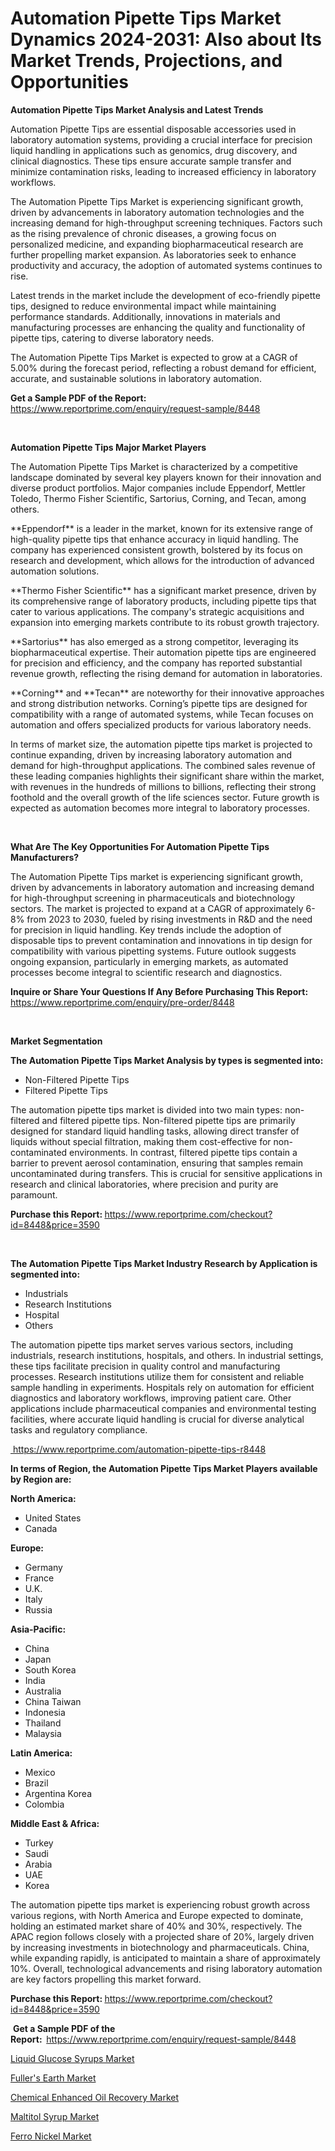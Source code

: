 <p><h1>Automation Pipette Tips Market Dynamics 2024-2031: Also about Its Market Trends, Projections, and Opportunities</h1></p><p><strong>Automation Pipette Tips Market Analysis and Latest Trends</strong></p>
<p><p>Automation Pipette Tips are essential disposable accessories used in laboratory automation systems, providing a crucial interface for precision liquid handling in applications such as genomics, drug discovery, and clinical diagnostics. These tips ensure accurate sample transfer and minimize contamination risks, leading to increased efficiency in laboratory workflows.</p><p>The Automation Pipette Tips Market is experiencing significant growth, driven by advancements in laboratory automation technologies and the increasing demand for high-throughput screening techniques. Factors such as the rising prevalence of chronic diseases, a growing focus on personalized medicine, and expanding biopharmaceutical research are further propelling market expansion. As laboratories seek to enhance productivity and accuracy, the adoption of automated systems continues to rise.</p><p>Latest trends in the market include the development of eco-friendly pipette tips, designed to reduce environmental impact while maintaining performance standards. Additionally, innovations in materials and manufacturing processes are enhancing the quality and functionality of pipette tips, catering to diverse laboratory needs.</p><p>The Automation Pipette Tips Market is expected to grow at a CAGR of 5.00% during the forecast period, reflecting a robust demand for efficient, accurate, and sustainable solutions in laboratory automation.</p></p>
<p><strong>Get a Sample PDF of the Report:&nbsp;</strong> <a href="https://www.reportprime.com/enquiry/request-sample/8448?utm_campaign=1349&utm_medium=2&utm_source=Github&utm_content=ia&utm_term=10102024&utm_id=automation-pipette-tips">https://www.reportprime.com/enquiry/request-sample/8448</a></p>
<p>&nbsp;</p>
<p><strong>Automation Pipette Tips Major Market Players</strong></p>
<p><p>The Automation Pipette Tips Market is characterized by a competitive landscape dominated by several key players known for their innovation and diverse product portfolios. Major companies include Eppendorf, Mettler Toledo, Thermo Fisher Scientific, Sartorius, Corning, and Tecan, among others. </p><p>**Eppendorf** is a leader in the market, known for its extensive range of high-quality pipette tips that enhance accuracy in liquid handling. The company has experienced consistent growth, bolstered by its focus on research and development, which allows for the introduction of advanced automation solutions.</p><p>**Thermo Fisher Scientific** has a significant market presence, driven by its comprehensive range of laboratory products, including pipette tips that cater to various applications. The company's strategic acquisitions and expansion into emerging markets contribute to its robust growth trajectory.</p><p>**Sartorius** has also emerged as a strong competitor, leveraging its biopharmaceutical expertise. Their automation pipette tips are engineered for precision and efficiency, and the company has reported substantial revenue growth, reflecting the rising demand for automation in laboratories.</p><p>**Corning** and **Tecan** are noteworthy for their innovative approaches and strong distribution networks. Corning’s pipette tips are designed for compatibility with a range of automated systems, while Tecan focuses on automation and offers specialized products for various laboratory needs.</p><p>In terms of market size, the automation pipette tips market is projected to continue expanding, driven by increasing laboratory automation and demand for high-throughput applications. The combined sales revenue of these leading companies highlights their significant share within the market, with revenues in the hundreds of millions to billions, reflecting their strong foothold and the overall growth of the life sciences sector. Future growth is expected as automation becomes more integral to laboratory processes.</p></p>
<p>&nbsp;</p>
<p><strong>What Are The Key Opportunities For Automation Pipette Tips Manufacturers?</strong></p>
<p><p>The Automation Pipette Tips market is experiencing significant growth, driven by advancements in laboratory automation and increasing demand for high-throughput screening in pharmaceuticals and biotechnology sectors. The market is projected to expand at a CAGR of approximately 6-8% from 2023 to 2030, fueled by rising investments in R&D and the need for precision in liquid handling. Key trends include the adoption of disposable tips to prevent contamination and innovations in tip design for compatibility with various pipetting systems. Future outlook suggests ongoing expansion, particularly in emerging markets, as automated processes become integral to scientific research and diagnostics.</p></p>
<p><strong>Inquire or Share Your Questions If Any Before Purchasing This Report:</strong> <a href="https://www.reportprime.com/enquiry/pre-order/8448?utm_campaign=1349&utm_medium=2&utm_source=Github&utm_content=ia&utm_term=10102024&utm_id=automation-pipette-tips">https://www.reportprime.com/enquiry/pre-order/8448</a></p>
<p>&nbsp;</p>
<p><strong>Market Segmentation</strong></p>
<p><strong>The Automation Pipette Tips Market Analysis by types is segmented into:</strong></p>
<p><ul><li>Non-Filtered Pipette Tips</li><li>Filtered Pipette Tips</li></ul></p>
<p><p>The automation pipette tips market is divided into two main types: non-filtered and filtered pipette tips. Non-filtered pipette tips are primarily designed for standard liquid handling tasks, allowing direct transfer of liquids without special filtration, making them cost-effective for non-contaminated environments. In contrast, filtered pipette tips contain a barrier to prevent aerosol contamination, ensuring that samples remain uncontaminated during transfers. This is crucial for sensitive applications in research and clinical laboratories, where precision and purity are paramount.</p></p>
<p><strong>Purchase this Report:&nbsp;</strong><a href="https://www.reportprime.com/checkout?id=8448&price=3590&utm_campaign=1349&utm_medium=2&utm_source=Github&utm_content=ia&utm_term=10102024&utm_id=automation-pipette-tips">https://www.reportprime.com/checkout?id=8448&price=3590</a></p>
<p>&nbsp;</p>
<p><strong>The Automation Pipette Tips Market Industry Research by Application is segmented into:</strong></p>
<p><ul><li>Industrials</li><li>Research Institutions</li><li>Hospital</li><li>Others</li></ul></p>
<p><p>The automation pipette tips market serves various sectors, including industrials, research institutions, hospitals, and others. In industrial settings, these tips facilitate precision in quality control and manufacturing processes. Research institutions utilize them for consistent and reliable sample handling in experiments. Hospitals rely on automation for efficient diagnostics and laboratory workflows, improving patient care. Other applications include pharmaceutical companies and environmental testing facilities, where accurate liquid handling is crucial for diverse analytical tasks and regulatory compliance.</p></p>
<p><a href="https://www.reportprime.com/automation-pipette-tips-r8448?utm_campaign=1349&utm_medium=2&utm_source=Github&utm_content=ia&utm_term=10102024&utm_id=automation-pipette-tips">&nbsp;https://www.reportprime.com/automation-pipette-tips-r8448</a></p>
<p><strong>In terms of Region, the Automation Pipette Tips Market Players available by Region are:</strong></p>
<p>
    <p> <strong> North America: </strong>
        <ul>
            <li>United States</li>
            <li>Canada</li>
        </ul>
        </p> 
    <p> <strong> Europe: </strong>
        <ul>
            <li>Germany</li>
            <li>France</li>
            <li>U.K.</li>
            <li>Italy</li>
            <li>Russia</li>
        </ul>
        </p> 
    <p> <strong> Asia-Pacific: </strong>
        <ul>
            <li>China</li>
            <li>Japan</li>
            <li>South Korea</li>
            <li>India</li>
            <li>Australia</li>
            <li>China Taiwan</li>
            <li>Indonesia</li>
            <li>Thailand</li>
            <li>Malaysia</li>
        </ul>
        </p> 
    <p> <strong> Latin America: </strong>
        <ul>
            <li>Mexico</li>
            <li>Brazil</li>
            <li>Argentina Korea</li>
            <li>Colombia</li>
        </ul>
        </p> 
    <p> <strong> Middle East & Africa: </strong>
        <ul>
            <li>Turkey</li>
            <li>Saudi</li>
            <li>Arabia</li>
            <li>UAE</li>
            <li>Korea</li>
        </ul>
    </p>
    </p>
<p><p>The automation pipette tips market is experiencing robust growth across various regions, with North America and Europe expected to dominate, holding an estimated market share of 40% and 30%, respectively. The APAC region follows closely with a projected share of 20%, largely driven by increasing investments in biotechnology and pharmaceuticals. China, while expanding rapidly, is anticipated to maintain a share of approximately 10%. Overall, technological advancements and rising laboratory automation are key factors propelling this market forward.</p></p>
<p><strong>Purchase this Report: </strong><a href="https://www.reportprime.com/checkout?id=8448&price=3590&utm_campaign=1349&utm_medium=2&utm_source=Github&utm_content=ia&utm_term=10102024&utm_id=automation-pipette-tips">https://www.reportprime.com/checkout?id=8448&price=3590</a></p>
<p>&nbsp;<strong>Get a Sample PDF of the Report:&nbsp;&nbsp;</strong><a href="https://www.reportprime.com/enquiry/request-sample/8448?utm_campaign=1349&utm_medium=2&utm_source=Github&utm_content=ia&utm_term=10102024&utm_id=automation-pipette-tips">https://www.reportprime.com/enquiry/request-sample/8448</a></p>
<p><strong></strong></p>
<p><p><a href="https://issuu.com/reportprime-2/docs/liquid-glucose-syrups-market-size-2_f7af34c953d99a?utm_campaign=1349&utm_medium=2&utm_source=Github&utm_content=ia&utm_term=10102024&utm_id=automation-pipette-tips">Liquid Glucose Syrups Market</a></p><p><a href="https://www.linkedin.com/pulse/fullers-earth-market-matrix-applications-refining-animal-jtuhe?utm_campaign=1349&utm_medium=2&utm_source=Github&utm_content=ia&utm_term=10102024&utm_id=automation-pipette-tips">Fuller's Earth Market</a></p><p><a href="https://www.linkedin.com/pulse/chemical-enhanced-oil-recovery-market-research-report-9xmse?utm_campaign=1349&utm_medium=2&utm_source=Github&utm_content=ia&utm_term=10102024&utm_id=automation-pipette-tips">Chemical Enhanced Oil Recovery Market</a></p><p><a href="https://issuu.com/reportprime-2/docs/maltitol-syrup-market-size-2030.ppt_8f775e1484687f?utm_campaign=1349&utm_medium=2&utm_source=Github&utm_content=ia&utm_term=10102024&utm_id=automation-pipette-tips">Maltitol Syrup Market</a></p><p><a href="https://www.linkedin.com/pulse/ferro-nickel-market-global-insights-sales-trends-2024-enk4e?utm_campaign=1349&utm_medium=2&utm_source=Github&utm_content=ia&utm_term=10102024&utm_id=automation-pipette-tips">Ferro Nickel Market</a></p></p>